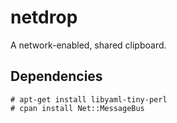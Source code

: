 netdrop
=======

A network-enabled, shared clipboard.

Dependencies
------------

    # apt-get install libyaml-tiny-perl
    # cpan install Net::MessageBus

